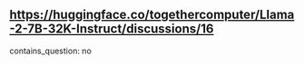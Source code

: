 ## https://huggingface.co/togethercomputer/Llama-2-7B-32K-Instruct/discussions/16

contains_question: no